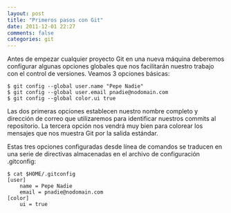 ```yaml
---
layout: post
title: "Primeros pasos con Git"
date: 2011-12-01 22:27
comments: false
categories: git
---
```

Antes de empezar cualquier proyecto Git en una nueva máquina deberemos
configurar algunas opciones globales que nos facilitarán nuestro trabajo con el
control de versiones. Veamos 3 opciones básicas:

```
$ git config --global user.name "Pepe Nadie"
$ git config --global user.email pnadie@nodomain.com
$ git config --global color.ui true
```

Las dos primeras opciones establecen nuestro nombre completo y dirección de
correo que utilizaremos para identificar nuestros commits al repositorio. La
tercera opción nos vendrá muy bien para colorear los mensajes que nos muestra
Git por la salida estándar.

Estas tres opciones configuradas desde línea de comandos se traducen en una
serie de directivas almacenadas en el archivo de configuración .gitconfig:

```
$ cat $HOME/.gitconfig 
[user]
    name = Pepe Nadie
    email = pnadie@nodomain.com
[color]
    ui = true
```
